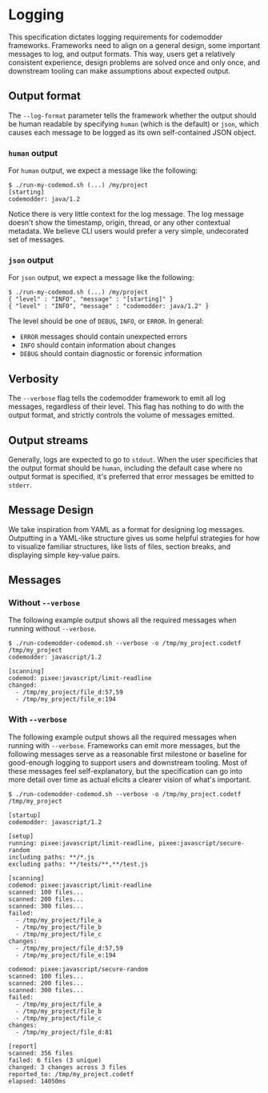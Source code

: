 # Logging

This specification dictates logging requirements for codemodder frameworks. Frameworks need to align on a general design, some important messages to log, and output formats. This way, users get a relatively consistent experience, design problems are solved once and only once, and downstream tooling can make assumptions about expected output.

## Output format

The `--log-format` parameter tells the framework whether the output should be human readable by specifying `human` (which is the default) or `json`, which causes each message to be logged as its own self-contained JSON object.

### `human` output

For `human` output, we expect a message like the following:
```
$ ./run-my-codemod.sh (...) /my/project
[starting] 
codemodder: java/1.2
```

Notice there is very little context for the log message. The log message doesn't show the timestamp, origin, thread, or any other contextual metadata. We believe CLI users would prefer a very simple, undecorated set of messages.

### `json` output

For `json` output, we expect a message like the following:

```
$ ./run-my-codemod.sh (...) /my/project
{ "level" : "INFO", "message" : "[starting]" }
{ "level" : "INFO", "message" : "codemodder: java/1.2" }
```

The level should be one of `DEBUG`, `INFO`, or `ERROR`. In general:
 - `ERROR` messages should contain unexpected errors
 - `INFO` should contain information about changes
 - `DEBUG` should contain diagnostic or forensic information

## Verbosity

The `--verbose` flag tells the codemodder framework to emit all log messages, regardless of their level. This flag has nothing to do with the output format, and strictly controls the volume of messages emitted.

## Output streams

Generally, logs are expected to go to `stdout`. When the user specificies that the output format should be `human`, including the default case where no output format is specified, it's preferred that error messages be emitted to `stderr`.

## Message Design

We take inspiration from YAML as a format for designing log messages. Outputting in a YAML-like structure gives us some helpful strategies for how to visualize familiar structures, like lists of files, section breaks, and displaying simple key-value pairs.

## Messages

### Without `--verbose`

The following example output shows all the required messages when running without `--verbose`. 

```
$ ./run-codemodder-codemod.sh --verbose -o /tmp/my_project.codetf /tmp/my_project
codemodder: javascript/1.2

[scanning]
codemod: pixee:javascript/limit-readline
changed:
  - /tmp/my_project/file_d:57,59
  - /tmp/my_project/file_e:194
```

### With `--verbose`

The following example output shows all the required messages when running with `--verbose`. Frameworks can emit more messages, but the following messages serve as a reasonable first milestone or baseline for good-enough logging to support users and downstream tooling. Most of these messages feel self-explanatory, but the specification can go into more detail over time as actual elicits a clearer vision of what's important.

```
$ ./run-codemodder-codemod.sh --verbose -o /tmp/my_project.codetf /tmp/my_project

[startup] 
codemodder: javascript/1.2

[setup]
running: pixee:javascript/limit-readline, pixee:javascript/secure-random
including paths: **/*.js
excluding paths: **/tests/**,**/test.js

[scanning]
codemod: pixee:javascript/limit-readline
scanned: 100 files...
scanned: 200 files...
scanned: 300 files...
failed:
  - /tmp/my_project/file_a
  - /tmp/my_project/file_b
  - /tmp/my_project/file_c
changes:
  - /tmp/my_project/file_d:57,59
  - /tmp/my_project/file_e:194

codemod: pixee:javascript/secure-random
scanned: 100 files...
scanned: 200 files...  
scanned: 300 files...
failed:
  - /tmp/my_project/file_a
  - /tmp/my_project/file_b
  - /tmp/my_project/file_c
changes:
  - /tmp/my_project/file_d:81

[report]
scanned: 356 files
failed: 6 files (3 unique)
changed: 3 changes across 3 files
reported_to: /tmp/my_project.codetf
elapsed: 14050ms 
```
